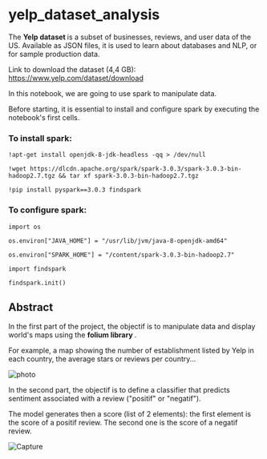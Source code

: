 # yelp_dataset_analysis

The <b> Yelp dataset </b> is a subset of businesses, reviews, and user data of the US. Available as JSON files, it is used to learn about databases and NLP, or for sample production data.

Link to download the dataset (4,4 GB): https://www.yelp.com/dataset/download

In this notebook, we are going to use spark to manipulate data.

Before starting, it is essential to install and configure spark by executing the notebook's first cells.

<h3> To install spark: </h3>

```!apt-get install openjdk-8-jdk-headless -qq > /dev/null```

```!wget https://dlcdn.apache.org/spark/spark-3.0.3/spark-3.0.3-bin-hadoop2.7.tgz && tar xf spark-3.0.3-bin-hadoop2.7.tgz```

```!pip install pyspark==3.0.3 findspark```
  
<h3> To configure spark: </h3>

```import os```

```os.environ["JAVA_HOME"] = "/usr/lib/jvm/java-8-openjdk-amd64"```

```os.environ["SPARK_HOME"] = "/content/spark-3.0.3-bin-hadoop2.7"```

```import findspark```

```findspark.init()```

<h2> Abstract </h2>

In the first part of the project, the objectif is to manipulate data and display world's maps using the <b> folium library </b>.

For example, a map showing the number of establishment listed by Yelp in each country, the average stars or reviews per country...

![photo](https://user-images.githubusercontent.com/71329302/154370118-be2d6dde-a162-460c-ba03-770a8f1c73c4.jpg)

In the second part, the objectif is to define a classifier that predicts sentiment associated with a review ("positif" or "negatif"). 

The model generates then a score (list of 2 elements): the first element is the score of a positif review. The second one is the score of a negatif review.

![Capture](https://user-images.githubusercontent.com/71329302/154368594-db7c7bee-f501-45bc-8e28-16d58ae5a868.JPG)


